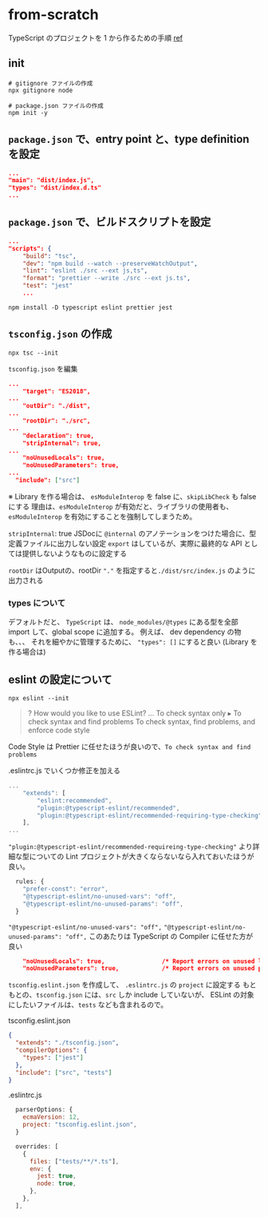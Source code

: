 # from-scratch

TypeScript のプロジェクトを 1 から作るための手順
[ref](https://frontendmasters.com/courses/production-typescript/creating-a-project-from-scratch/)

## init

```shell
# gitignore ファイルの作成
npx gitignore node

# package.json ファイルの作成
npm init -y
```

## `package.json` で、entry point と、type definition を設定

```json
...
"main": "dist/index.js",
"types": "dist/index.d.ts"
...
```

## `package.json` で、ビルドスクリプトを設定

```json
...
"scripts": {
    "build": "tsc",
    "dev": "npm build --watch --preserveWatchOutput",
    "lint": "eslint ./src --ext js,ts",
    "format": "prettier --write ./src --ext js.ts",
    "test": "jest"
    ...
```

```shell
npm install -D typescript eslint prettier jest
```

## `tsconfig.json` の作成

```shell
npx tsc --init
```

`tsconfig.json` を編集

```json
...
    "target": "ES2018",
...
    "outDir": "./dist",
...
    "rootDir": "./src",
...
    "declaration": true,
    "stripInternal": true,
...
    "noUnusedLocals": true,
    "noUnusedParameters": true,
...
  "include": ["src"]
```

※ Library を作る場合は、 `esModuleInterop` を false に、`skipLibCheck` も false にする
理由は、`esModuleInterop` が有効だと、ライブラリの使用者も、`esModuleInterop` を有効にすることを強制してしまうため。

`stripInternal`: true
JSDocに `@internal` のアノテーションをつけた場合に、型定義ファイルに出力しない設定
`export` はしているが、実際に最終的な API としては提供しないようなものに設定する

`rootDir` はOutputの、rootDir
`"."` を指定すると`./dist/src/index.js` のように出力される

### types について

デフォルトだと、 `TypeScript` は、 `node_modules/@types` にある型を全部 import して、global scope に追加する。
例えば、 dev dependency の物も、、、
それを細やかに管理するために、 `"types": []` にすると良い (Library を作る場合は)

## eslint の設定について

```shell
npx eslint --init
```

>? How would you like to use ESLint? …
> To check syntax only
>▸ To check syntax and find problems
> To check syntax, find problems, and enforce code style

Code Style は Prettier に任せたほうが良いので、`To check syntax and find problems`

.eslintrc.js でいくつか修正を加える

```js
...
    "extends": [
        "eslint:recommended",
        "plugin:@typescript-eslint/recommended",
        "plugin:@typescript-eslint/recommended-requiring-type-checking"
    ],
...
```

`"plugin:@typescript-eslint/recommended-requireing-type-checking"` より詳細な型についての Lint
プロジェクトが大きくならないなら入れておいたほうが良い。

```js
  rules: {
    "prefer-const": "error",
    "@typescript-eslint/no-unused-vars": "off",
    "@typescript-eslint/no-unused-params": "off",
  }
```

`"@typescript-eslint/no-unused-vars": "off",`
`"@typescript-eslint/no-unused-params": "off",`
このあたりは TypeScript の Compiler に任せた方が良い

```json
    "noUnusedLocals": true,                /* Report errors on unused locals. */
    "noUnusedParameters": true,            /* Report errors on unused parameters. */
```

`tsconfig.eslint.json` を作成して、 `.eslintrc.js` の `project` に設定する
もともとの、`tsconfig.json` には、`src` しか include していないが、 ESLint の対象にしたいファイルは、`tests` なども含まれるので。

tsconfig.eslint.json

```json
{
  "extends": "./tsconfig.json",
  "compilerOptions": {
    "types": ["jest"]
  },
  "include": ["src", "tests"]
}
```

.eslintrc.js

```js
  parserOptions: {
    ecmaVersion: 12,
    project: "tsconfig.eslint.json",
  }
```

```js
  overrides: [
    {
      files: ["tests/**/*.ts"],
      env: {
        jest: true,
        node: true,
      },
    },
  ],
```
